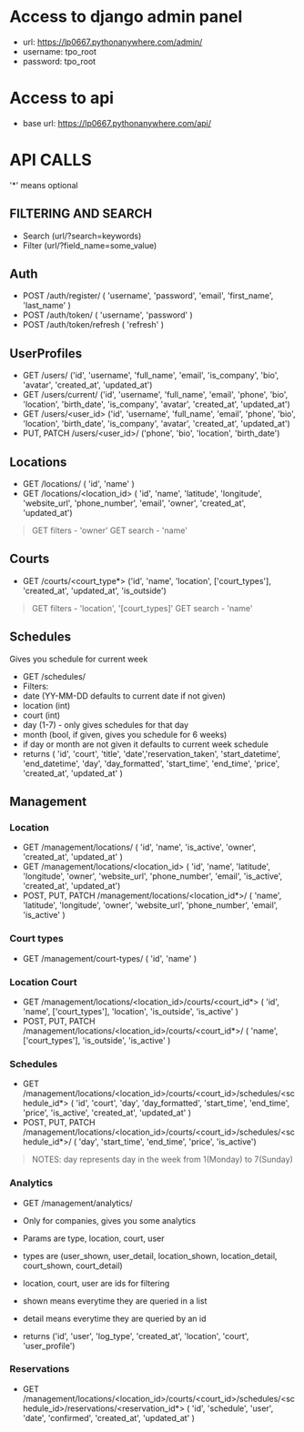 # Access to django admin panel
 - url: https://lp0667.pythonanywhere.com/admin/
 - username: tpo_root
 - password: tpo_root

# Access to api
  - base url: https://lp0667.pythonanywhere.com/api/


# API CALLS

'*' means optional

## FILTERING AND SEARCH
 - Search (url/?search=keywords)
 - Filter (url/?field_name=some_value)

## Auth
 - POST /auth/register/ ( 'username', 'password', 'email', 'first_name', 'last_name' )
 - POST /auth/token/ ( 'username', 'password' )
 - POST /auth/token/refresh ( 'refresh' )

## UserProfiles
 - GET /users/ ('id', 'username', 'full_name', 'email', 'is_company', 'bio', 'avatar', 'created_at', 'updated_at')
 - GET /users/current/ ('id', 'username', 'full_name', 'email', 'phone', 'bio', 'location', 'birth_date', 'is_company', 'avatar', 'created_at', 'updated_at')
 - GET /users/<user_id> ('id', 'username', 'full_name', 'email', 'phone', 'bio', 'location', 'birth_date', 'is_company', 'avatar', 'created_at', 'updated_at')
 - PUT, PATCH /users/<user_id>/ ('phone', 'bio', 'location', 'birth_date')

## Locations
 - GET /locations/ ( 'id', 'name' )
 - GET /locations/<location_id> ( 'id', 'name', 'latitude', 'longitude', 'website_url', 'phone_number', 'email', 'owner', 'created_at', 'updated_at')

> GET filters - 'owner'
> GET search - 'name'

## Courts
 - GET /courts/<court_type*> ('id', 'name', 'location', ['court_types'], 'created_at', 'updated_at', 'is_outside')

> GET filters - 'location', '[court_types]'
> GET search - 'name'

## Schedules
Gives you schedule for current week
 - GET /schedules/
 - Filters:
  - date (YY-MM-DD defaults to current date if not given)
  - location (int)
  - court (int)
  - day (1-7) - only gives schedules for that day
  - month (bool, if given, gives you schedule for 6 weeks)
  - if day or month are not given it defaults to current week schedule
 - returns ( 'id', 'court', 'title', 'date','reservation_taken', 'start_datetime', 'end_datetime', 'day', 'day_formatted', 'start_time', 'end_time', 'price', 'created_at', 'updated_at' )


## Management

### Location
 - GET /management/locations/ ( 'id', 'name', 'is_active', 'owner', 'created_at', 'updated_at' )
 - GET /management/locations/<location_id> ( 'id', 'name', 'latitude', 'longitude', 'owner', 'website_url', 'phone_number', 'email', 'is_active', 'created_at', 'updated_at')
 - POST, PUT, PATCH /management/locations/<location_id*>/ ( 'name', 'latitude', 'longitude', 'owner', 'website_url', 'phone_number', 'email', 'is_active' )

### Court types
 - GET /management/court-types/ ( 'id', 'name' )

### Location Court
 - GET /management/locations/<location_id>/courts/<court_id*> ( 'id', 'name', ['court_types'], 'location', 'is_outside', 'is_active' )
 - POST, PUT, PATCH /management/locations/<location_id>/courts/<court_id*>/ ( 'name', ['court_types'], 'is_outside', 'is_active' )

### Schedules
 - GET /management/locations/<location_id>/courts/<court_id>/schedules/<schedule_id*> ( 'id', 'court', 'day', 'day_formatted', 'start_time', 'end_time', 'price', 'is_active', 'created_at', 'updated_at' )
 - POST, PUT, PATCH /management/locations/<location_id>/courts/<court_id>/schedules/<schedule_id*>/ ( 'day', 'start_time', 'end_time', 'price', 'is_active')

> NOTES: day represents day in the week from 1(Monday) to 7(Sunday)

### Analytics
 - GET /management/analytics/
 - Only for companies, gives you some analytics
 - Params are type, location, court, user
 - types are (user_shown, user_detail, location_shown, location_detail, court_shown, court_detail)
 - location, court, user are ids for filtering

 - shown means everytime they are queried in a list
 - detail means everytime they are queried by an id

 - returns ('id', 'user', 'log_type', 'created_at', 'location', 'court', 'user_profile')

### Reservations
 - GET /management/locations/<location_id>/courts/<court_id>/schedules/<schedule_id>/reservations/<reservation_id*> ( 'id', 'schedule', 'user', 'date', 'confirmed', 'created_at', 'updated_at' )
